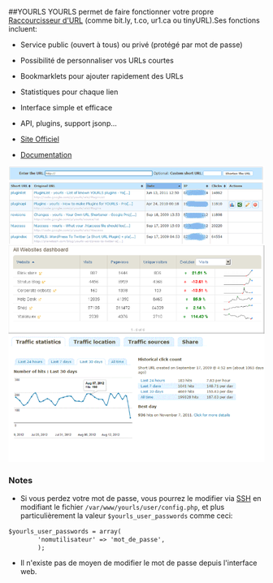##YOURLS
YOURLS permet de faire fonctionner votre propre [Raccourcisseur d'URL](https://fr.wikipedia.org/wiki/R%C3%A9duction_d%27URL) (comme bit.ly, t.co, ur1.ca ou tinyURL).Ses fonctions incluent:

  * Service public (ouvert à tous) ou privé (protégé par mot de passe)
  * Possibilité de personnaliser vos URLs courtes
  * Bookmarklets pour ajouter rapidement des URLs
  * Statistiques pour chaque lien
  * Interface simple et efficace
  * API, plugins, support jsonp...

  * [Site Officiel](http://yourls.org/)
  * [Documentation](https://github.com/YOURLS/YOURLS/wiki)

![](_media/yourls-admin-dashboard.gif) ![](_media/yourls-all-websites.png) ![]( _media/yourls-stats-anim.gif)

### Notes
 * Si vous perdez votre mot de passe, vous pourrez le modifier via [SSH](SSH.md) en modifiant le fichier `/var/www/yourls/user/config.php`, et plus particulièrement la valeur `$yourls_user_passwords` comme ceci:
```
$yourls_user_passwords = array(
        'nomutilisateur' => 'mot_de_passe',
        );
```
 * Il n'existe pas de moyen de modifier le mot de passe depuis l'interface web.

